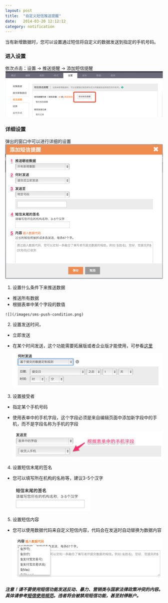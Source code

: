 ```yaml
---
layout: post
title:  "自定义短信推送提醒"
date:   2014-03-20 12:12:12
category: notification
---
```


当有新增数据时，您可以设置通过短信将自定义的数据发送到指定的手机号码。

### 进入设置

依次点击：设置 -> 推送提醒 -> 添加短信提醒
![](/images/sms-push-add-btn-1.png)

### 详细设置
弹出的窗口中可以进行详细的设置
![](/images/sms-push-setting.png)

1. 设置什么条件下来推送数据
  *  推送所有数据
  *  根据表单中某个字段的数值
  
    ![](/images/sms-push-condition.png)

2. 设置发送时间，
  * 立即发送
  * 在某个时间发送，这个功能需要拓展版或者企业版才能使用，可参看[这里](scheduler.html)

    ![](/images/sms-push-when.png)

3. 设置接受者
  * 指定某个手机号码
  * 使用表单中的手机字段，这个字段必须是来自编辑页面中添加新字段中的手机，而不是字段名称为手机的字段

    ![](/images/sms-push-who.png)

4. 设置短信末尾的签名
  * 您可以填写所在机构的名称等，建议3-5个汉字

    ![](/images/sms-push-signature.png)

5. 设置短信内容
  * 您可以使用数据代码来自定义短信内容，代码会在发送时自动替换为数据内容

    ![](/images/sms-push-what.png)

##### 注意！请不要使用短信功能发送反动、暴力、营销类与国家法律政策冲突的内容。具体请参考[短信使用规范](sms-policy.html)。违者将会被禁用短信功能，甚至封停账户。